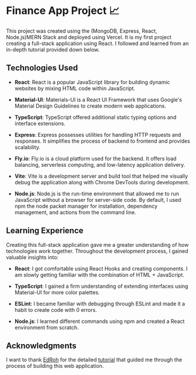 # Finance App Project 📈

This project was created using the (MongoDB, Express, React, Node.js)MERN Stack and deployed using Vercel. It is my first project creating a full-stack application using React. I followed and learned from an in-depth tutorial provided down below.

## Technologies Used

- **React**: React is a popular JavaScript library for building dynamic websites by mixing HTML code within JavaScript.

- **Material-UI**: Materials-UI is a React UI Framework that uses Google's Material Design Guidelines to create modern web applications. 

- **TypeScript**: TypeScript offered additional static typing options and interface extensions.

- **Express**: Express possesses utilities for handling HTTP requests and responses. It simplifies the process of backend to frontend and provides scalability.

- **Fly.io**: Fly.io is a cloud platform used for the backend. It offers load balancing, serverless computing, and low-latency application delivery. 

- **Vite**: Vite is a development server and build tool that helped me visually debug the application along with Chrome DevTools during development.

- **Node.js**: Node.js is the run-time environment that allowed me to run JavaScript without a browser for server-side code. By default, I used npm the node packet manager for installation, dependency management, and actions from the command line.

## Learning Experience

Creating this full-stack application gave me a greater understanding of how technologies work together. Throughout the development process, I gained valuable insights into:

- **React**: I got comfortable using React Hooks and creating components. I am slowly getting familiar with the combination of HTML + JavaScript.

- **TypeScript**: I gained a firm understanding of extending interfaces using Material-UI for more color palettes.

- **ESLint**: I became familiar with debugging through ESLint and made it a habit to create code with 0 errors.

- **Node.js**: I learned different commands using npm and created a React environment from scratch.

## Acknowledgments

I want to thank [EdRoh](https://www.youtube.com/@EdRohDev) for the detailed [tutorial](https://youtu.be/uoJ0Tv-BFcQ?si=cO0w0iK_9TCB7Lr-) that guided me through the process of building this web application. 

